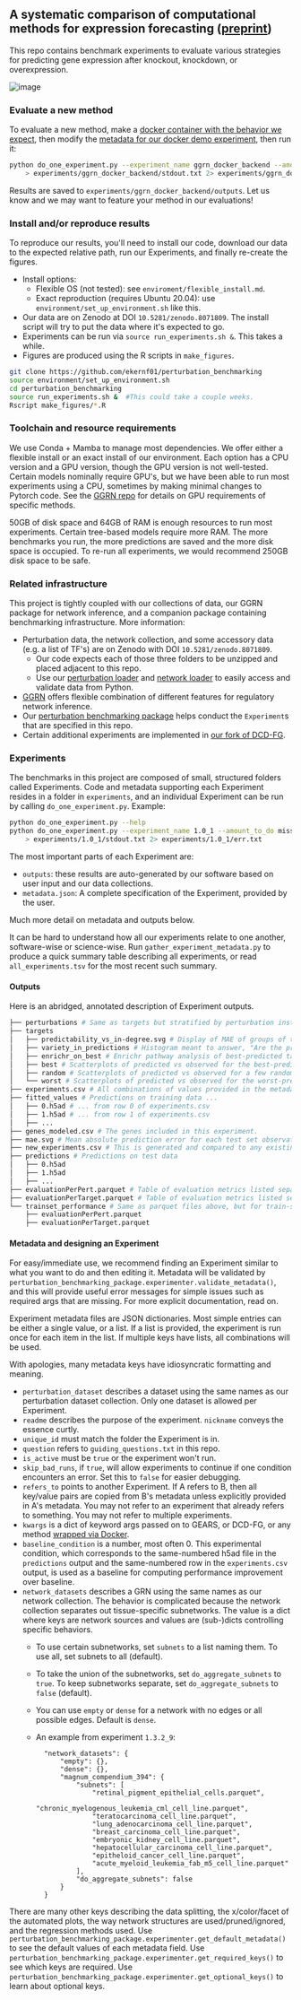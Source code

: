 ## A systematic comparison of computational methods for expression forecasting ([preprint](https://www.biorxiv.org/content/10.1101/2023.07.28.551039v1))

This repo contains benchmark experiments to evaluate various strategies for predicting gene expression after knockout, knockdown, or overexpression. 

![image](https://github.com/ekernf01/perturbation_benchmarking/assets/5271803/ae7a5c86-dca6-49be-b048-743f8e110a18)

### Evaluate a new method

To evaluate a new method, make a [docker container with the behavior we expect](https://github.com/ekernf01/ggrn_docker_backend), then modify the [metadata for our docker demo experiment](https://github.com/ekernf01/perturbation_benchmarking/blob/main/experiments/ggrn_docker_backend/metadata.json), then run it:

```bash
python do_one_experiment.py --experiment_name ggrn_docker_backend --amount_to_do missing_models --save_trainset_predictions \
    > experiments/ggrn_docker_backend/stdout.txt 2> experiments/ggrn_docker_backend/err.txt
```

Results are saved to `experiments/ggrn_docker_backend/outputs`. Let us know and we may want to feature your method in our evaluations!

### Install and/or reproduce results

To reproduce our results, you'll need to install our code, download our data to the expected relative path, run our Experiments, and finally re-create the figures. 

- Install options:
    - Flexible OS (not tested): see `enviroment/flexible_install.md`. 
    - Exact reproduction (requires Ubuntu 20.04): use `environment/set_up_environment.sh` like this.
- Our data are on Zenodo at DOI `10.5281/zenodo.8071809`. The install script will try to put the data where it's expected to go.
- Experiments can be run via `source run_experiments.sh &`. This takes a while. 
- Figures are produced using the R scripts in `make_figures`. 

```bash
git clone https://github.com/ekernf01/perturbation_benchmarking
source environment/set_up_environment.sh
cd perturbation_benchmarking
source run_experiments.sh &  #This could take a couple weeks.
Rscript make_figures/*.R
```

### Toolchain and resource requirements

We use Conda + Mamba to manage most dependencies. We offer either a flexible install or an exact install of our environment. Each option has a CPU version and a GPU version, though the GPU version is not well-tested. Certain models nominally require GPU's, but we have been able to run most experiments using a CPU, sometimes by making minimal changes to Pytorch code. See the [GGRN repo](https://github.com/ekernf01/ggrn) for details on GPU requirements of specific methods. 

50GB of disk space and 64GB of RAM is enough resources to run most experiments. Certain tree-based models require more RAM. The more benchmarks you run, the more predictions are saved and the more disk space is occupied. To re-run all experiments, we would recommend 250GB disk space to be safe. 

### Related infrastructure

This project is tightly coupled with our collections of data, our GGRN package for network inference, and a companion package containing benchmarking infrastructure. More information:

- Perturbation data, the network collection, and some accessory data (e.g. a list of TF's) are on Zenodo with DOI `10.5281/zenodo.8071809`.
    - Our code expects each of those three folders to be unzipped and placed adjacent to this repo.
    - Use our [perturbation loader](https://github.com/ekernf01/load_perturbations) and [network loader](https://github.com/ekernf01/load_networks) to easily access and validate data from Python.
- [GGRN](https://github.com/ekernf01/ggrn) offers flexible combination of different features for regulatory network inference.
- Our [perturbation benchmarking package](https://github.com/ekernf01/perturbation_benchmarking_package) helps conduct the `Experiment`s that are specified in this repo.
- Certain additional experiments are implemented in [our fork of DCD-FG](https://github.com/ekernf01/dcdfg).

### Experiments

The benchmarks in this project are composed of small, structured folders called Experiments. Code and metadata supporting each Experiment resides in a folder in `experiments`, and an individual Experiment can be run by calling `do_one_experiment.py`. Example:

```bash
python do_one_experiment.py --help
python do_one_experiment.py --experiment_name 1.0_1 --amount_to_do missing_models --save_trainset_predictions \
    > experiments/1.0_1/stdout.txt 2> experiments/1.0_1/err.txt
```

The most important parts of each Experiment are:

- `outputs`: these results are auto-generated by our software based on user input and our data collections.
- `metadata.json`: A complete specification of the Experiment, provided by the user. 

Much more detail on metadata and outputs below.

It can be hard to understand how all our experiments relate to one another, software-wise or science-wise. Run `gather_experiment_metadata.py` to produce a quick summary table describing all experiments, or read `all_experiments.tsv` for the most recent such summary. 

#### Outputs

Here is an abridged, annotated description of Experiment outputs.

```bash
├── perturbations # Same as targets but stratified by perturbation instead
├── targets 
│   ├── predictability_vs_in-degree.svg # Display of MAE of groups of targets stratified by in-degree in our networks.
│   ├── variety_in_predictions # Histogram meant to answer, "Are the predictions roughly constant?"
│   ├── enrichr_on_best # Enrichr pathway analysis of best-predicted targets for each condition in this experiment.
│   ├── best # Scatterplots of predicted vs observed for the best-predicted targets.
│   ├── random # Scatterplots of predicted vs observed for a few randomly chosen targets.
│   └── worst # Scatterplots of predicted vs observed for the worst-predicted targets.
├── experiments.csv # All combinations of values provided in the metadata. Would be better named "conditions.csv". 
├── fitted_values # Predictions on training data ...
│   ├── 0.h5ad # ... from row 0 of experiments.csv
│   ├── 1.h5ad # ... from row 1 of experiments.csv
│   ├── ...
├── genes_modeled.csv # The genes included in this experiment.
├── mae.svg # Mean absolute prediction error for each test set observation
├── new_experiments.csv # This is generated and compared to any existing experiments.csv to prevent confusion upon editing metadata.
├── predictions # Predictions on test data 
│   ├── 0.h5ad 
│   ├── 1.h5ad
│   ├── ...
├── evaluationPerPert.parquet # Table of evaluation metrics listed separately for each observation in the test data, readable by e.g. pandas.read_parquet()
├── evaluationPerTarget.parquet # Table of evaluation metrics listed separately for each feature in the test data, readable by e.g. pandas.read_parquet()
└── trainset_performance # Same as parquet files above, but for train-set
    ├── evaluationPerPert.parquet
    ├── evaluationPerTarget.parquet
```

#### Metadata and designing an Experiment

For easy/immediate use, we recommend finding an Experiment similar to what you want to do and then editing it. Metadata will be validated by `perturbation_benchmarking_package.experimenter.validate_metadata()`, and this will provide useful error messages for simple issues such as required args that are missing. For more explicit documentation, read on. 

Experiment metadata files are JSON dictionaries. Most simple entries can be either a single value, or a list. If a list is provided, the experiment is run once for each item in the list. If multiple keys have lists, all combinations will be used. 

With apologies, many metadata keys have idiosyncratic formatting and meaning. 

- `perturbation_dataset` describes a dataset using the same names as our perturbation dataset collection. Only one dataset is allowed per Experiment. 
- `readme` describes the purpose of the experiment. `nickname` conveys the essence curtly. 
- `unique_id` must match the folder the Experiment is in.
- `question` refers to `guiding_questions.txt` in this repo. 
- `is_active` must be `true` or the experiment won't run. 
- `skip_bad_runs`, if `true`, will allow experiments to continue if one condition encounters an error. Set this to `false` for easier debugging.
- `refers_to` points to another Experiment. If A refers to B, then all key/value pairs are copied from B's metadata unless explicitly provided in A's metadata. You may not refer to an experiment that already refers to something. You may not refer to multiple experiments.
- `kwargs` is a dict of keyword args passed on to GEARS, or DCD-FG, or any method [wrapped via Docker](https://github.com/ekernf01/ggrn_docker_backend).
- `baseline_condition` is a number, most often 0. This experimental condition, which corresponds to the same-numbered h5ad file in the `predictions` output and the same-numbered row in the `experiments.csv` output, is used as a baseline for computing performance improvement over baseline.
- `network_datasets` describes a GRN using the same names as our network collection. The behavior is complicated because the network collection separates out tissue-specific subnetworks. The value is a dict where keys are network sources and values are (sub-)dicts controlling specific behaviors.
    - To use certain subnetworks, set `subnets` to a list naming them. To use all, set subnets to all (default).
    - To take the union of the subnetworks, set `do_aggregate_subnets` to `true`. To keep subnetworks separate, set `do_aggregate_subnets` to `false` (default).
    - You can use `empty` or `dense` for a network with no edges or all possible edges. Default is `dense`. 
    - An example from experiment `1.3.2_9`:

            "network_datasets": {
                "empty": {},
                "dense": {},
                "magnum_compendium_394": {
                    "subnets": [
                        "retinal_pigment_epithelial_cells.parquet",
                        "chronic_myelogenous_leukemia_cml_cell_line.parquet",
                        "teratocarcinoma_cell_line.parquet",
                        "lung_adenocarcinoma_cell_line.parquet",
                        "breast_carcinoma_cell_line.parquet",
                        "embryonic_kidney_cell_line.parquet",
                        "hepatocellular_carcinoma_cell_line.parquet",
                        "epitheloid_cancer_cell_line.parquet",
                        "acute_myeloid_leukemia_fab_m5_cell_line.parquet"
                    ],
                    "do_aggregate_subnets": false
                }
            }
        

There are many other keys describing the data splitting, the x/color/facet of the automated plots, the way network structures are used/pruned/ignored, and the regression methods used. Use `perturbation_benchmarking_package.experimenter.get_default_metadata()` to see the default values of each metadata field. Use `perturbation_benchmarking_package.experimenter.get_required_keys()` to see which keys are required.  Use `perturbation_benchmarking_package.experimenter.get_optional_keys()` to learn about optional keys.  
